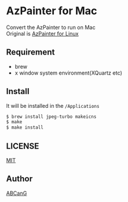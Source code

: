 AzPainter for Mac
====

Convert the AzPainter to run on Mac  
Original is [AzPainter for Linux](http://azsky2.html.xdomain.jp/linux/azpainter/index.html)

## Requirement
* brew
* x window system environment(XQuartz etc)

## Install
It will be installed in the `/Applications`

```zsh
$ brew install jpeg-turbo makeicns
$ make
$ make install
```

## LICENSE
[MIT](https://github.com/ABCanG/azpainter-mac/blob/master/LICENSE)

## Author

[ABCanG](https://github.com/ABCanG)
